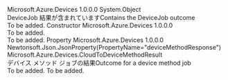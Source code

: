 <Type Name="DeviceJobOutcome" FullName="Microsoft.Azure.Devices.DeviceJobOutcome">
  <TypeSignature Language="C#" Value="public class DeviceJobOutcome" />
  <TypeSignature Language="ILAsm" Value=".class public auto ansi beforefieldinit DeviceJobOutcome extends System.Object" />
  <TypeSignature Language="DocId" Value="T:Microsoft.Azure.Devices.DeviceJobOutcome" />
  <TypeSignature Language="VB.NET" Value="Public Class DeviceJobOutcome" />
  <TypeSignature Language="F#" Value="type DeviceJobOutcome = class" />
  <AssemblyInfo>
    <AssemblyName>Microsoft.Azure.Devices</AssemblyName>
    <AssemblyVersion>1.0.0.0</AssemblyVersion>
  </AssemblyInfo>
  <Base>
    <BaseTypeName>System.Object</BaseTypeName>
  </Base>
  <Interfaces />
  <Docs>
    <summary>
            <span data-ttu-id="e2d54-101">DeviceJob 結果が含まれています</span><span class="sxs-lookup"><span data-stu-id="e2d54-101">Contains the DeviceJob outcome</span></span>
            </summary>
    <remarks>To be added.</remarks>
  </Docs>
  <Members>
    <Member MemberName=".ctor">
      <MemberSignature Language="C#" Value="public DeviceJobOutcome ();" />
      <MemberSignature Language="ILAsm" Value=".method public hidebysig specialname rtspecialname instance void .ctor() cil managed" />
      <MemberSignature Language="DocId" Value="M:Microsoft.Azure.Devices.DeviceJobOutcome.#ctor" />
      <MemberSignature Language="VB.NET" Value="Public Sub New ()" />
      <MemberType>Constructor</MemberType>
      <AssemblyInfo>
        <AssemblyName>Microsoft.Azure.Devices</AssemblyName>
        <AssemblyVersion>1.0.0.0</AssemblyVersion>
      </AssemblyInfo>
      <Parameters />
      <Docs>
        <summary>To be added.</summary>
        <remarks>To be added.</remarks>
      </Docs>
    </Member>
    <Member MemberName="DeviceMethodResponse">
      <MemberSignature Language="C#" Value="public Microsoft.Azure.Devices.CloudToDeviceMethodResult DeviceMethodResponse { get; set; }" />
      <MemberSignature Language="ILAsm" Value=".property instance class Microsoft.Azure.Devices.CloudToDeviceMethodResult DeviceMethodResponse" />
      <MemberSignature Language="DocId" Value="P:Microsoft.Azure.Devices.DeviceJobOutcome.DeviceMethodResponse" />
      <MemberSignature Language="VB.NET" Value="Public Property DeviceMethodResponse As CloudToDeviceMethodResult" />
      <MemberSignature Language="F#" Value="member this.DeviceMethodResponse : Microsoft.Azure.Devices.CloudToDeviceMethodResult with get, set" Usage="Microsoft.Azure.Devices.DeviceJobOutcome.DeviceMethodResponse" />
      <MemberType>Property</MemberType>
      <AssemblyInfo>
        <AssemblyName>Microsoft.Azure.Devices</AssemblyName>
        <AssemblyVersion>1.0.0.0</AssemblyVersion>
      </AssemblyInfo>
      <Attributes>
        <Attribute>
          <AttributeName>Newtonsoft.Json.JsonProperty(PropertyName="deviceMethodResponse")</AttributeName>
        </Attribute>
      </Attributes>
      <ReturnValue>
        <ReturnType>Microsoft.Azure.Devices.CloudToDeviceMethodResult</ReturnType>
      </ReturnValue>
      <Docs>
        <summary>
            <span data-ttu-id="e2d54-102">デバイス メソッド ジョブの結果</span><span class="sxs-lookup"><span data-stu-id="e2d54-102">Outcome for a device method job</span></span>
            </summary>
        <value>To be added.</value>
        <remarks>To be added.</remarks>
      </Docs>
    </Member>
  </Members>
</Type>